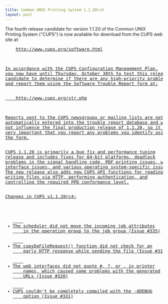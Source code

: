 ```yaml
---
title: Common UNIX Printing System 1.1.20rc4
layout: post
---
```


<P>The fourth release candidate for version 1.1.20 of the CommonUNIX Printing System ("CUPS") is now available for download fromthe CUPS web site at:<PRE>    <A HREF="http://www.cups.org/software.html">http://www.cups.org/software.html<P>In accordance with the CUPS Configuration Management Plan,you now have until Thursday, October 30th to test this releasecandidate to determine if there are any high-priority problemsand report them using the Software Trouble Report form at:<PRE>    <A HREF="http://www.cups.org/str.php">http://www.cups.org/str.php<P>Reports sent to the CUPS newsgroups or mailing lists are notautomatically entered into the trouble report database and willnot influence the final production release of 1.1.20, so it isvery important that you report any problems you identify usingthe form.<P>CUPS 1.1.20 is primarily a bug fix and performance tuningrelease and includes fixes for 64-bit platforms, deadlockproblems in the signal handling code, PDF printing issues, webinterface issues, and various operating system-specific issues.The new release also adds new CUPS API functions for reading andwriting files via HTTP, performing authentication, andcontrolling the required PPD conformance level.<P>Changes in CUPS v1.1.20rc4:<UL>	<LI>The scheduler did not move the incoming job attributes	in the operation group to the job group (Issue #335)	<LI>The cupsDoFileRequest() function did not check for an	early HTTP response while sending the file (Issue #314)	<LI>The web interfaces did not quote #, ?, or . in printer	names, which caused some problems with the generated	URLs (Issue #320)	<LI>CUPS couldn't be completely compiled with the -dDEBUG	option (Issue #331)
